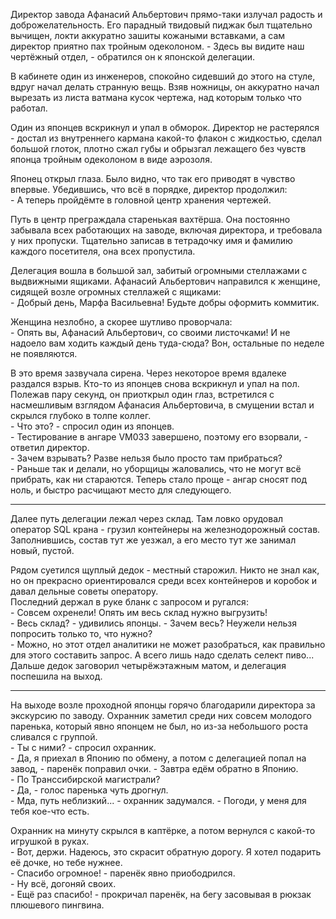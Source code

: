 Директор завода Афанасий Альбертович прямо-таки излучал радость и доброжелательность. Его парадный твидовый пиджак был тщательно вычищен, локти аккуратно зашиты кожаными вставками, а сам директор приятно пах тройным одеколоном.
\- Здесь вы видите наш чертёжный отдел, - обратился он к японской делегации.

В кабинете один из инженеров, спокойно сидевший до этого на стуле, вдруг начал делать странную вещь. Взяв ножницы, он аккуратно начал вырезать из листа ватмана кусок чертежа, над которым только что работал.

Один из японцев вскрикнул и упал в обморок. Директор не растерялся - достал из внутреннего кармана какой-то флакон с жидкостью, сделал большой глоток, плотно сжал губы и обрызгал лежащего без чувств японца тройным одеколоном в виде аэрозоля.

Японец открыл глаза. Было видно, что так его приводят в чувство впервые. Убедившись, что всё в порядке, директор продолжил:  
\- А теперь пройдёмте в головной центр хранения чертежей.

Путь в центр преграждала старенькая вахтёрша. Она постоянно забывала всех работающих на заводе, включая директора, и требовала у них пропуски. Тщательно записав в тетрадочку имя и фамилию каждого посетителя, она всех пропустила.

Делегация вошла в большой зал, забитый огромными стеллажами с выдвижными ящиками. Афанасий Альбертович направился к женщине, сидящей возле огромных стеллажей с ящиками:  
\- Добрый день, Марфа Васильевна! Будьте добры оформить коммитик.

Женщина незлобно, а скорее шутливо проворчала:  
\- Опять вы, Афанасий Альбертович, со своими листочками! И не надоело вам ходить каждый день туда-сюда?
Вон, остальные по неделе не появляются.
  
 В это время зазвучала сирена. Через некоторое время вдалеке раздался взрыв. Кто-то из японцев снова вскрикнул и упал на пол. Полежав пару секунд, он приоткрыл один глаз, встретился с насмешливым взглядом Афанасия Альбертовича, в смущении встал и скрылся глубоко в толпе коллег.  
 \- Что это? - спросил один из японцев.  
 \- Тестирование в ангаре VM033 завершено, поэтому его взорвали, - ответил директор.  
 \- Зачем взрывать? Разве нельзя было просто там прибраться?  
 \- Раньше так и делали, но уборщицы жаловались, что не могут всё прибрать, как ни стараются. Теперь стало проще - ангар сноcят под ноль, и быстро расчищают место для следующего.

***

Далее путь делегации лежал через склад. Там ловко орудовал оператор SQL крана - грузил контейнеры на железнодорожный состав. Заполнившись, состав тут же уезжал, а его место тут же занимал новый, пустой.

Рядом суетился щуплый дедок - местный старожил. Никто не знал как, но он прекрасно ориентировался среди всех контейнеров и коробок и давал дельные советы оператору.  
Последний держал в руке бланк с запросом и ругался:  
\- Совсем охренели! Опять им весь склад нужно выгрузить!  
\- Весь склад? - удивились японцы. - Зачем весь? Неужели нельзя попросить только то, что нужно?  
\- Можно, но этот отдел аналитики не может разобраться, как правильно для этого составить запрос. А всего лишь надо сделать селект пиво...  
Дальше дедок заговорил четырёжэтажным матом, и делегация поспешила на выход.

***

На выходе возле проходной японцы горячо благодарили директора за экскурсию по заводу.
Охранник заметил среди них совсем молодого паренька, который явно японцем не был, но из-за небольшого роста сливался с группой.  
\- Ты с ними? - спросил охранник.  
\- Да, я приехал в Японию по обмену, а потом с делегацией попал на завод, - паренёк поправил очки. - Завтра едём обратно в Японию.  
\- По Транссибирской магистрали?  
\- Да, - голос паренька чуть дрогнул.  
\- Мда, путь неблизкий... - охранник задумался. - Погоди, у меня для тебя кое-что есть.  

Охранник на минуту скрылся в каптёрке, а потом вернулся с какой-то игрушкой в руках.  
\- Вот, держи. Надеюсь, это скрасит обратную дорогу. Я хотел подарить её дочке, но тебе нужнее.  
\- Спасибо огромное! - паренёк явно приободрился.  
\- Ну всё, догоняй своих.  
\- Ещё раз спасибо! - прокричал паренёк, на бегу засовывая в рюкзак плюшевого пингвина.
